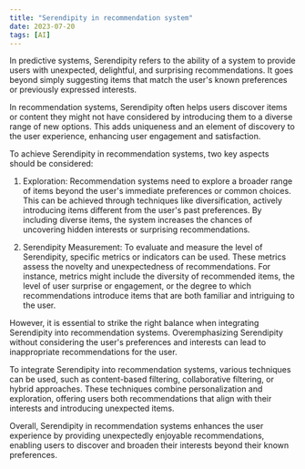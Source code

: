 ```yaml
---
title: "Serendipity in recommendation system"
date: 2023-07-20
tags: [AI]
---
```

In predictive systems, Serendipity refers to the ability of a system to provide users with unexpected, delightful, and surprising recommendations. It goes beyond simply suggesting items that match the user's known preferences or previously expressed interests.

In recommendation systems, Serendipity often helps users discover items or content they might not have considered by introducing them to a diverse range of new options. This adds uniqueness and an element of discovery to the user experience, enhancing user engagement and satisfaction.

To achieve Serendipity in recommendation systems, two key aspects should be considered:

1. Exploration: Recommendation systems need to explore a broader range of items beyond the user's immediate preferences or common choices. This can be achieved through techniques like diversification, actively introducing items different from the user's past preferences. By including diverse items, the system increases the chances of uncovering hidden interests or surprising recommendations.

2. Serendipity Measurement: To evaluate and measure the level of Serendipity, specific metrics or indicators can be used. These metrics assess the novelty and unexpectedness of recommendations. For instance, metrics might include the diversity of recommended items, the level of user surprise or engagement, or the degree to which recommendations introduce items that are both familiar and intriguing to the user.

However, it is essential to strike the right balance when integrating Serendipity into recommendation systems. Overemphasizing Serendipity without considering the user's preferences and interests can lead to inappropriate recommendations for the user.

To integrate Serendipity into recommendation systems, various techniques can be used, such as content-based filtering, collaborative filtering, or hybrid approaches. These techniques combine personalization and exploration, offering users both recommendations that align with their interests and introducing unexpected items.

Overall, Serendipity in recommendation systems enhances the user experience by providing unexpectedly enjoyable recommendations, enabling users to discover and broaden their interests beyond their known preferences.
